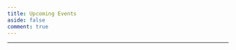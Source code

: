 ```yaml
---
title: Upcoming Events
aside: false
comment: true
---
```


<script setup>
import Link from "@/views/Upcoming.vue";
</script>

<Link />

---

<h1 id="apply">
</h1>
